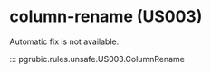 # column-rename (US003)

Automatic fix is not available.

::: pgrubic.rules.unsafe.US003.ColumnRename
